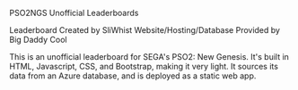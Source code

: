 PSO2NGS Unofficial Leaderboards

Leaderboard Created by SliWhist
Website/Hosting/Database Provided by Big Daddy Cool

This is an unofficial leaderboard for SEGA's PSO2: New Genesis.
It's built in HTML, Javascript, CSS, and Bootstrap, making it very light.
It sources its data from an Azure database, and is deployed as a static web app.
